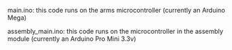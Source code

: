 main.ino: this code runs on the arms microcontroller (currently an Arduino Mega)

assembly_main.ino: this code runs on the microcontroller in the assembly module (currently an Arduino Pro Mini 3.3v)
